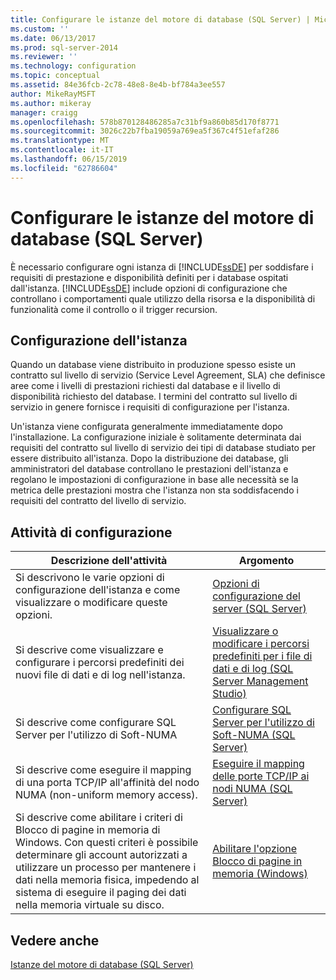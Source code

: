 ```yaml
---
title: Configurare le istanze del motore di database (SQL Server) | Microsoft Docs
ms.custom: ''
ms.date: 06/13/2017
ms.prod: sql-server-2014
ms.reviewer: ''
ms.technology: configuration
ms.topic: conceptual
ms.assetid: 84e36fcb-2c78-48e8-8e4b-bf784a3ee557
author: MikeRayMSFT
ms.author: mikeray
manager: craigg
ms.openlocfilehash: 578b870128486285a7c31bf9a860b85d170f8771
ms.sourcegitcommit: 3026c22b7fba19059a769ea5f367c4f51efaf286
ms.translationtype: MT
ms.contentlocale: it-IT
ms.lasthandoff: 06/15/2019
ms.locfileid: "62786604"
---
```

# <a name="configure-database-engine-instances-sql-server"></a>Configurare le istanze del motore di database (SQL Server)
  È necessario configurare ogni istanza di [!INCLUDE[ssDE](../../includes/ssde-md.md)] per soddisfare i requisiti di prestazione e disponibilità definiti per i database ospitati dall'istanza. [!INCLUDE[ssDE](../../includes/ssde-md.md)] include opzioni di configurazione che controllano i comportamenti quale utilizzo della risorsa e la disponibilità di funzionalità come il controllo o il trigger recursion.  
  
## <a name="instance-configuration"></a>Configurazione dell'istanza  
 Quando un database viene distribuito in produzione spesso esiste un contratto sul livello di servizio (Service Level Agreement, SLA) che definisce aree come i livelli di prestazioni richiesti dal database e il livello di disponibilità richiesto del database. I termini del contratto sul livello di servizio in genere fornisce i requisiti di configurazione per l'istanza.  
  
 Un'istanza viene configurata generalmente immediatamente dopo l'installazione. La configurazione iniziale è solitamente determinata dai requisiti del contratto sul livello di servizio dei tipi di database studiato per essere distribuito all'istanza. Dopo la distribuzione dei database, gli amministratori del database controllano le prestazioni dell'istanza e regolano le impostazioni di configurazione in base alle necessità se la metrica delle prestazioni mostra che l'istanza non sta soddisfacendo i requisiti del contratto del livello di servizio.  
  
## <a name="configuration-tasks"></a>Attività di configurazione  
  
|Descrizione dell'attività|Argomento|  
|----------------------|-----------|  
|Si descrivono le varie opzioni di configurazione dell'istanza e come visualizzare o modificare queste opzioni.|[Opzioni di configurazione del server &#40;SQL Server&#41;](server-configuration-options-sql-server.md)|  
|Si descrive come visualizzare e configurare i percorsi predefiniti dei nuovi file di dati e di log nell'istanza.|[Visualizzare o modificare i percorsi predefiniti per i file di dati e di log &#40;SQL Server Management Studio&#41;](view-or-change-the-default-locations-for-data-and-log-files.md)|  
|Si descrive come configurare SQL Server per l'utilizzo di Soft-NUMA|[Configurare SQL Server per l'utilizzo di Soft-NUMA &#40;SQL Server&#41;](soft-numa-sql-server.md)|  
|Si descrive come eseguire il mapping di una porta TCP/IP all'affinità del nodo NUMA (non-uniform memory access).|[Eseguire il mapping delle porte TCP/IP ai nodi NUMA &#40;SQL Server&#41;](map-tcp-ip-ports-to-numa-nodes-sql-server.md)|  
|Si descrive come abilitare i criteri di Blocco di pagine in memoria di Windows. Con questi criteri è possibile determinare gli account autorizzati a utilizzare un processo per mantenere i dati nella memoria fisica, impedendo al sistema di eseguire il paging dei dati nella memoria virtuale su disco.|[Abilitare l'opzione Blocco di pagine in memoria &#40;Windows&#41;](enable-the-lock-pages-in-memory-option-windows.md)|  
  
## <a name="see-also"></a>Vedere anche  
 [Istanze del motore di database &#40;SQL Server&#41;](database-engine-instances-sql-server.md)  
  
  
